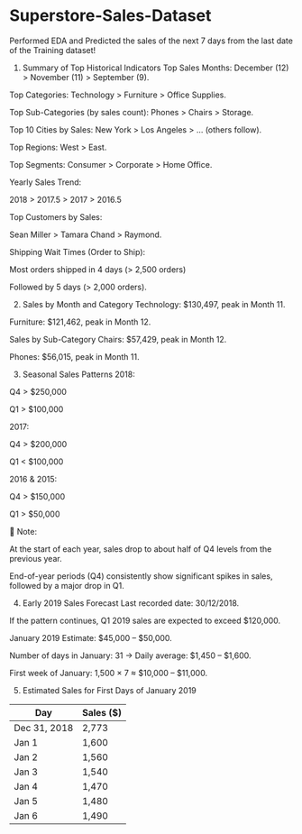 # Superstore-Sales-Dataset
Performed EDA and Predicted the sales of the next 7 days from the last date of the Training dataset!
1. Summary of Top Historical Indicators
Top Sales Months: December (12) > November (11) > September (9).

Top Categories: Technology > Furniture > Office Supplies.

Top Sub-Categories (by sales count): Phones > Chairs > Storage.

Top 10 Cities by Sales: New York > Los Angeles > ... (others follow).

Top Regions: West > East.

Top Segments: Consumer > Corporate > Home Office.

Yearly Sales Trend:

2018 > 2017.5 > 2017 > 2016.5

Top Customers by Sales:

Sean Miller > Tamara Chand > Raymond.

Shipping Wait Times (Order to Ship):

Most orders shipped in 4 days (> 2,500 orders)

Followed by 5 days (> 2,000 orders).

2. Sales by Month and Category
Technology: $130,497, peak in Month 11.

Furniture: $121,462, peak in Month 12.

Sales by Sub-Category
Chairs: $57,429, peak in Month 12.

Phones: $56,015, peak in Month 11.

3. Seasonal Sales Patterns
2018:

Q4 > $250,000

Q1 > $100,000

2017:

Q4 > $200,000

Q1 < $100,000

2016 & 2015:

Q4 > $150,000

Q1 > $50,000

📌 Note:

At the start of each year, sales drop to about half of Q4 levels from the previous year.

End-of-year periods (Q4) consistently show significant spikes in sales, followed by a major drop in Q1.

4. Early 2019 Sales Forecast
Last recorded date: 30/12/2018.

If the pattern continues, Q1 2019 sales are expected to exceed $120,000.

January 2019 Estimate: $45,000 – $50,000.

Number of days in January: 31 → Daily average: $1,450 – $1,600.

First week of January: 1,500 × 7 ≈ $10,000 – $11,000.


5. Estimated Sales for First Days of January 2019

| Day          | Sales (\$) |
| ------------ | ---------- |
| Dec 31, 2018 | 2,773      |
| Jan 1        | 1,600      |
| Jan 2        | 1,560      |
| Jan 3        | 1,540      |
| Jan 4        | 1,470      |
| Jan 5        | 1,480      |
| Jan 6        | 1,490      |
